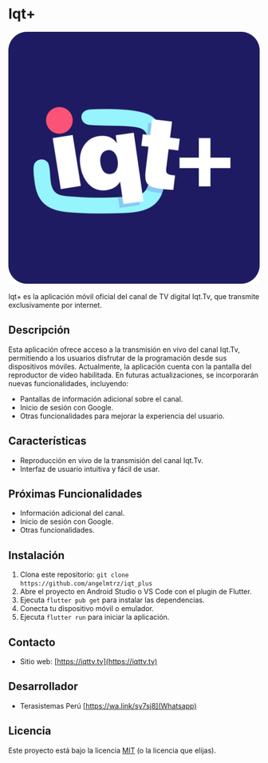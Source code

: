 # Iqt+

[![app_icon](assets/img/app_icon.png)](assets/img/app_icon.png)

Iqt+ es la aplicación móvil oficial del canal de TV digital Iqt.Tv, que transmite exclusivamente por internet.

## Descripción

Esta aplicación ofrece acceso a la transmisión en vivo del canal Iqt.Tv, permitiendo a los usuarios disfrutar de la programación desde sus dispositivos móviles. Actualmente, la aplicación cuenta con la pantalla del reproductor de video habilitada. En futuras actualizaciones, se incorporarán nuevas funcionalidades, incluyendo:

* Pantallas de información adicional sobre el canal.
* Inicio de sesión con Google.
* Otras funcionalidades para mejorar la experiencia del usuario.

## Características

* Reproducción en vivo de la transmisión del canal Iqt.Tv.
* Interfaz de usuario intuitiva y fácil de usar.

## Próximas Funcionalidades

* Información adicional del canal.
* Inicio de sesión con Google.
* Otras funcionalidades.

## Instalación

1. Clona este repositorio: `git clone https://github.com/angelmtrz/iqt_plus`
2. Abre el proyecto en Android Studio o VS Code con el plugin de Flutter.
3. Ejecuta `flutter pub get` para instalar las dependencias.
4. Conecta tu dispositivo móvil o emulador.
5. Ejecuta `flutter run` para iniciar la aplicación.

## Contacto

* Sitio web: [https://iqttv.tv](https://iqttv.tv)

## Desarrollador

* Terasistemas Perú [https://wa.link/sy7sj8](Whatsapp)

## Licencia

Este proyecto está bajo la licencia [MIT](LICENSE) (o la licencia que elijas).
